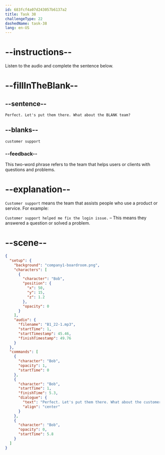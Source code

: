```yaml
---
id: 683fcf4a07d243057b6137a2
title: Task 38
challengeType: 22
dashedName: task-38
lang: en-US
---
```


<!-- (Audio) Bob: Perfect. Let's put them there. What about the customer support team? -->

# --instructions--

Listen to the audio and complete the sentence below.

# --fillInTheBlank--

## --sentence--

`Perfect. Let's put them there. What about the BLANK team?`

## --blanks--

`customer support`

### --feedback--

This two-word phrase refers to the team that helps users or clients with questions and problems.

# --explanation--

`Customer support` means the team that assists people who use a product or service. For example:  

`Customer support helped me fix the login issue.` – This means they answered a question or solved a problem.

# --scene--

```json
{
  "setup": {
    "background": "company1-boardroom.png",
    "characters": [
      {
        "character": "Bob",
        "position": {
          "x": 50,
          "y": 15,
          "z": 1.2
        },
        "opacity": 0
      }
    ],
    "audio": {
      "filename": "B1_22-1.mp3",
      "startTime": 1,
      "startTimestamp": 45.46,
      "finishTimestamp": 49.76
    }
  },
  "commands": [
    {
      "character": "Bob",
      "opacity": 1,
      "startTime": 0
    },
    {
      "character": "Bob",
      "startTime": 1,
      "finishTime": 5.3,
      "dialogue": {
        "text": "Perfect. Let's put them there. What about the customer support team?",
        "align": "center"
      }
    },
    {
      "character": "Bob",
      "opacity": 0,
      "startTime": 5.8
    }
  ]
}
```
